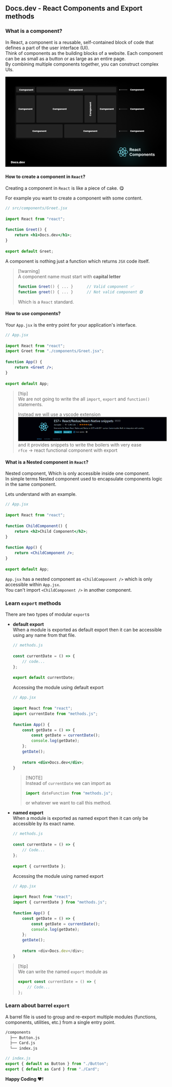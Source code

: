## Docs.dev - React Components and Export methods

### What is a component?

In React, a component is a reusable, self-contained block of code that defines a part of the user interface (UI).<br/>Think of components as the building blocks of a website. Each component can be as small as a button or as large as an entire page.<br/>By combining multiple components together, you can construct complex UIs.

![components](./components.png)

#### How to create a component in `React`?

Creating a component in `React` is like a piece of cake. 😋

For example you want to create a component with some content.

```jsx
// src/components/Greet.jsx

import React from "react";

function Greet() {
    return <h1>Docs.dev</h1>;
}

export default Greet;
```

A component is nothing just a function which returns `JSX` code itself.

> [!warning]\
> A component name must start with **capital letter**
>
> ```jsx
> function Greet() { ... }      // Valid component ✅
> function greet() { ... }      // Not valid component ❎
> ```
>
> Which is a `React` standard.

#### How to use components?

Your `App.jsx` is the entry point for your application's interface.

```jsx
// App.jsx

import React from "react";
import Greet from "./components/Greet.jsx";

function App() {
    return <Greet />;
}

export default App;
```

> [!tip]\
> We are not going to write the all `import`, `export` and `function()` statements.
>
> Instead we will use a vscode extension
> ![extension](./extension.png)
> and it provides snippets to write the boilers with very ease\
> `rfce` → react functional component with export

#### What is a Nested component in `React`?

Nested component, Which is only accessible inside one component.<br />
In simple terms Nested component used to encapsulate components logic in the same component.

Lets understand with an example.

```jsx
// App.jsx

import React from "react";

function ChildComponent() {
    return <h2>Child Component</h2>;
}

function App() {
    return <ChildComponent />;
}

export default App;
```

`App.jsx` has a nested component as `<ChildComponent />` which is only accessible within `App.jsx`.<br/>
You can't import `<ChildComponent />` in another component.

### Learn `export` methods

There are two types of modular `export`s

-   **default export**<br/>
    When a module is exported as default export then it can be accessible using any name from that file.<br/>

    ```js
    // methods.js

    const currentDate = () => {
        // code...
    };

    export default currentDate;
    ```

    Accessing the module using default export

    ```jsx
    // App.jsx

    import React from "react";
    import currentDate from "methods.js";

    function App() {
        const getDate = () => {
            const getDate = currentDate();
            console.log(getDate);
        };
        getDate();

        return <div>Docs.dev</div>;
    }
    ```

    > [!NOTE]\
    > Instead of `currentDate` we can import as
    >
    > ```jsx
    > import dateFunction from "methods.js";
    > ```
    >
    > or whatever we want to call this method.

-   **named export**<br/>
    When a module is exported as named export then it can only be accessible by its exact name.<br/>

    ```js
    // methods.js

    const currentDate = () => {
        // Code...
    };

    export { currentDate };
    ```

    Accessing the module using named export

    ```js
    // App.jsx

    import React from "react";
    import { currentDate } from "methods.js";

    function App() {
        const getDate = () => {
            const getDate = currentDate();
            console.log(getDate);
        };
        getDate();

        return <div>Docs.dev</div>;
    }
    ```

> [!tip]\
> We can write the named `export` module as
>
> ```js
> export const currentDate = () => {
>     // Code...
> };
> ```

### Learn about barrel `export`

A barrel file is used to group and re-export multiple modules (functions, components, utilities, etc.) from a single entry point.

```bash
/components
  ├── Button.js
  ├── Card.js
  └── index.js
```

```js
// index.js
export { default as Button } from "./Button";
export { default as Card } from "./Card";
```

**Happy Coding ❤️!**
